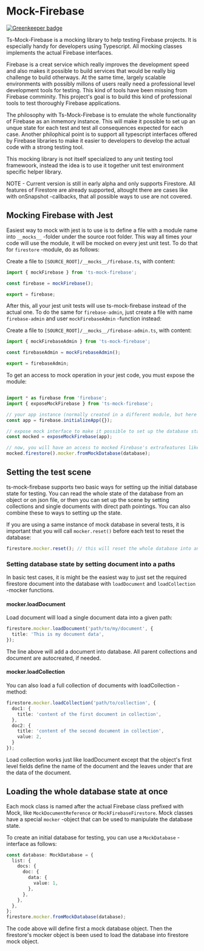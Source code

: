 # Mock-Firebase

[![Greenkeeper badge](https://badges.greenkeeper.io/mindhivefi/ts-mock-firebase.svg)](https://greenkeeper.io/)

Ts-Mock-Firebase is a mocking library to help testing Firebase projects. It is especially handy for developers using Typescript. All mocking classes implements the actual Firebase interfaces.

Firebase is a creat service which really improves the development speed and also makes it possible to build services that would be really big challenge to build otherways. At the same time, largely scalable environments with possibly millons of users really need a professional level development tools for testing. This kind of tools have been missing from Firebase comminity. This project's goal is to build this kind of professional tools to test thoroughly Firebase applications.

The philosophy with Ts-Mock-Firebase is to emulate the whole functionality of Firebase as an inmemory instance. This will make it possible to set up an unque state for each test and test all consequences expected for each case. Another philophical point is to support all typescript interfaces offered by Firebase libraries to make it easier to developers to develop the actual code with a strong testing tool.

This mocking library is not itself specialized to any unit testing tool framewoork, instead the idea is to use it together unit test environment specific helper library.

NOTE - Current version is still in early alpha and only supports Firestore. All features of Firestore are already supported, altought there are cases like with onSnapshot -callbacks, that all possible ways to use are not covered.

## Mocking Firebase with Jest

Easiest way to mock with jest is to use is to define a file with a module name into `__mocks__` -folder under the source root folder. This way all times your code will use the module, it will be mocked on every jest unit test. To do that for `firestore` -module, do as follows:

Create a file to `[SOURCE_ROOT]/__mocks__/firebase.ts`, with content:

```typescript
import { mockFirebase } from 'ts-mock-firebase';

const firebase = mockFirebase();

export = firebase;
```

After this, all your jest unit tests will use ts-mock-firebase instead of the actual one. To do the same for `firebase-admin`, just create a file with name `firebase-admin` and user `mockFirebaseAdmin` -function instead:

Create a file to `[SOURCE_ROOT]/__mocks__/firebase-admin.ts`, with content:

```typescript
import { mockFirebaseAdmin } from 'ts-mock-firebase';

const firebaseAdmin = mockFirebaseAdmin();

export = firebaseAdmin;
```

To get an access to mock operation in your jest code, you must expose the module:

```typescript

import * as firebase from 'firebase';
import { exposeMockFirebase } from 'ts-mock-firebase';

// your app instance (normally created in a different module, but here as an example)
const app = firebase.initializeApp({});

// expose mock interface to make it possible to set up the database state
const mocked = exposeMockFirebase(app);

// now, you will have an access to mocked Firebase's extrafeatures like:
mocked.firestore().mocker.fromMockDatabase(database);

```

## Setting the test scene

ts-mock-firebase supports two basic ways for setting up the initial database state for testing. You can read the whole state of the database from an object or on json file, or then you can set up the scene by setting collections and single documents with direct path pointings. You can also combine these to ways to setting up the state.

If you are using a same instance of mock database in several tests, it is important that you will call `mocker.reset()` before each test to reset the database:

```typescript
firestore.mocker.reset(); // this will reset the whole database into an initial state
```

### Setting database state by setting document into a paths

In basic test cases, it is might be the easiest way to just set the required firestore document into the database with `loadDocument` and `loadCollection` -mocker functions.

#### mocker.loadDocument

Load document will load a single document data into a given path:

```typescript
firestore.mocker.loadDocument('path/to/my/document', {
  title: 'This is my document data',
});
```

The line above will add a document into database. All parent collections and document are autocreated, if needed.

#### mocker.loadCollection

You can also load a full collection of documents with loadCollection -method:

```typescript
firestore.mocker.loadCollection('path/to/collection', {
  doc1: {
    title: 'content of the first document in collection',
  },
  doc2: {
    title: 'content of the second document in collection',
    value: 2,
  }
});
```

Load collection works just like loadDocument except that the object's first level fields define the name of the document and the leaves under that are the data of the document.

## Loading the whole database state at once

Each mock class is named after the actual Firebase class prefixed with Mock, like `MockDocumentReference` or `MockFirebaseFirestore`. Mock classes have a special `mocker` -object that can be used to manipulate the database state.

To create an initial database for testing, you can use a `MockDatabase` -interface as follows:

```typescript
const database: MockDatabase = {
  list: {
    docs: {
      doc: {
        data: {
          value: 1,
        },
      },
    },
  },
};
firestore.mocker.fromMockDatabase(database);
```

The code above will define first a mock database object. Then the firestore's mocker object is been used to load the database into firestore mock object.

